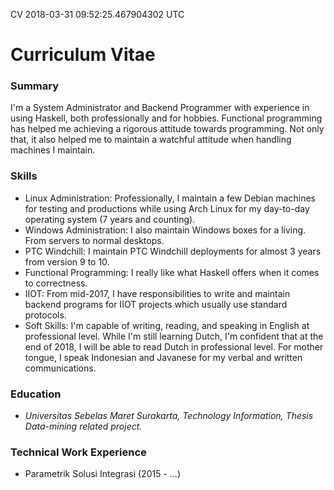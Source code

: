 CV
2018-03-31 09:52:25.467904302 UTC
# Curriculum Vitae

### Summary

I'm a System Administrator and Backend Programmer with experience in using Haskell, both professionally and for hobbies.
Functional programming has helped me achieving a rigorous attitude towards programming.
Not only that, it also helped me to maintain a watchful attitude when handling machines I maintain. 

### Skills

- Linux Administration: Professionally, I maintain a few Debian machines for testing and productions while using Arch Linux for my
  day-to-day operating system (7 years and counting).
- Windows Administration: I also maintain Windows boxes for a living. From servers to normal desktops.
- PTC Windchill: I maintain PTC Windchill deployments for almost 3 years from version 9 to 10.
- Functional Programming: I really like what Haskell offers when it comes to correctness.
- IIOT: From mid-2017, I have responsibilities to write and maintain backend programs for IIOT projects which usually use standard protocols.
- Soft Skills: I'm capable of writing, reading, and speaking in English at professional level. While I'm still learning Dutch, I'm confident that at the end of 2018, I will be able to read Dutch in professional level. For mother tongue, I speak Indonesian and Javanese for my verbal and written communications.

### Education

- <i>Universitas Sebelas Maret Surakarta, Technology Information, Thesis Data-mining related project.</i>

### Technical Work Experience

- Parametrik Solusi Integrasi (2015 - ...)
